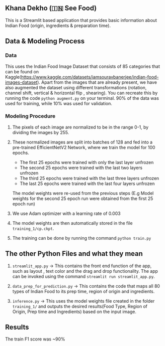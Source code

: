 ## Khana Dekho (🇮🇳 See Food)


This is a Streamlit based application that provides basic information about Indian Food (origin, ingredients &amp; preparation time).


## Data & Modeling Process

### Data

This uses the Indian Food Image Dataset that consists of 85 categories that can be found on Kaggle(https://www.kaggle.com/datasets/iamsouravbanerjee/indian-food-images-dataset). Apart from the images that are already present, we have also augmented the dataset using different transformations (rotation, channel shift, vertical & horizontal flip , shearing). You can recreate this by running the code ```python augment.py``` on your terminal. 90% of the data was used for training, while 10% was used for validation.

### Modeling Procedure

1. The pixels of each image are normalized to be in the range 0-1, by dividing the images by 255.

2. These normalized images are split into batches of 128 and fed into a pre-trained EfficientNetV2 Network, where we train the model for 100 epochs.
     * The first 25 epochs were trained with only the last layer unfrozen
     * The second 25 epochs were trained with the last two layers unfrozen
     * The third 25 epochs were trained with the last three layers unfrozen
     * The last 25 epochs were trained with the last four layers unfrozen


   The model weights were re-used from the previous steps (E.g Model weights for the second 25 epoch run were obtained from the first 25 epoch run)

3. We use Adam optimizer with a learning rate of 0.003

4. The model weights are then automatically stored in the file `training_1/cp.ckpt`.

5. The training can be done by running the command ```python train.py```

## The other Python Files and what they mean

1. ```streamlit_app.py``` -> This contains the front end function of the app, such as layout , text color and the drag and drop functionality. The app can be invoked using the command ```streamlit run streamlit_app.py```.

2. ```data_prep_for_prediction.py``` -> This contains the code that maps all 80 types of Indian Food to its prep time, region of origin and ingredients.

3. ```inference.py``` -> This uses the model weights file created in the folder ```training_1/``` and outputs the desired results(Food Type, Region of Origin, Prep time and Ingredients)  based on the input image.

## Results 

The train F1 score was ~90%






